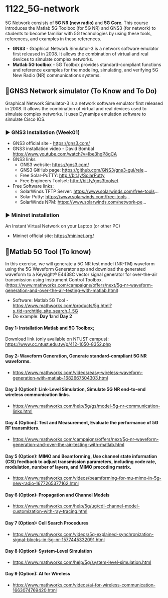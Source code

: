 # 1122_5G-network
5G Network consists of **5G NR (new radio)** and **5G Core**. 
This course introduces the Matlab 5G Toolbox (for 5G NR) and GNS3 (for network) to students to become familiar with 5G technologies by using these tools, references, and examples in these references.
- **GNS3** - Graphical Network Simulator-3 is a network software emulator first released in 2008. It allows the combination of virtual and real devices to simulate complex networks.
- **Matlab 5G toolbox** - 5G Toolbox provides standard-compliant functions and reference examples for the modeling, simulating, and verifying 5G New Radio (NR) communications systems. 

## 🔰GNS3 Network simulator (To Know and To Do)
Graphical Network Simulator-3 is a network software emulator first released in 2008. It allows the combination of virtual and real devices used to simulate complex networks. It uses Dynamips emulation software to simulate Cisco IOS.
### ▶️ GNS3 Installation (Week01)
- GNS3 official site - https://gns3.com/
- GNS3 installation video - David Bombal https://www.youtube.com/watch?v=Ibe3hgP8gCA 
- GNS3 links
  - GNS3 website: https://gns3.com/
  - GNS3 GitHub page: https://github.com/GNS3/gns3-gui/rele...
  - Free Solar-PuTTY: http://bit.ly/SolarPutty
  - Free Engineers Toolset: http://bit.ly/gns3toolset
- Free Software links: 
  - SolarWinds TFTP Server: https://www.solarwinds.com/free-tools...
  - Solar Putty: https://www.solarwinds.com/free-tools...
  - SolarWinds NPM: https://www.solarwinds.com/network-pe...
### ▶️ Mininet installation
An Instant Virtual Network on your Laptop (or other PC)
- Mininet official site: https://mininet.org/

## 🔰Matlab 5G Tool (To know)
In this exercise, we will generate a 5G NR test model (NR-TM) waveform using the 5G Waveform Generator app and download the generated waveform to a Keysight® E4438C vector signal generator for over-the-air transmission using Instrument Control Toolbox.(https://www.mathworks.com/campaigns/offers/next/5g-nr-waveform-generation-and-over-the-air-testing-with-matlab.html)
- Software: Matlab 5G Tool - https://www.mathworks.com/products/5g.html?s_tid=srchtitle_site_search_1_5G
- Do example: **Day 1**and **Day 2**
#### Day 1: Installation Matlab and 5G Toolbox;  
Download link (only available on NTUST campus): https://www.cc.ntust.edu.tw/p/412-1050-8352.php 
#### Day 2: Waveform Generation, Generate standard-compliant 5G NR waveforms.
- https://www.mathworks.com/videos/easy-wireless-waveform-generation-with-matlab-1682667504303.html
#### Day 3 (Option): Link-Level Simulation, Simulate 5G NR end-to-end wireless communication links.
- https://www.mathworks.com/help/5g/gs/model-5g-nr-communication-links.html
#### Day 4 (Option): Test and Measurement, Evaluate the performance of 5G RF transmitters.
- https://www.mathworks.com/campaigns/offers/next/5g-nr-waveform-generation-and-over-the-air-testing-with-matlab.html
#### Day 5 (Option): MIMO and Beamforming, Use channel state information (CSI) feedback to adjust transmission parameters, including code rate, modulation, number of layers, and MIMO precoding matrix.
- https://www.mathworks.com/videos/beamforming-for-mu-mimo-in-5g-new-radio-1677265377162.html
#### Day 6 (Option): Propagation and Channel Models
- https://www.mathworks.com/help/5g/ug/cdl-channel-model-customization-with-ray-tracing.html
#### Day 7 (Option): Cell Search Procedures
- https://www.mathworks.com/videos/5g-explained-synchronization-signal-blocks-in-5g-nr-1577445332091.html 
#### Day 8 (Option): System-Level Simulation
- https://www.mathworks.com/help/5g/system-level-simulation.html
#### Day 9 (Option): AI for Wireless 
- https://www.mathworks.com/videos/ai-for-wireless-communication-1663074769420.html
